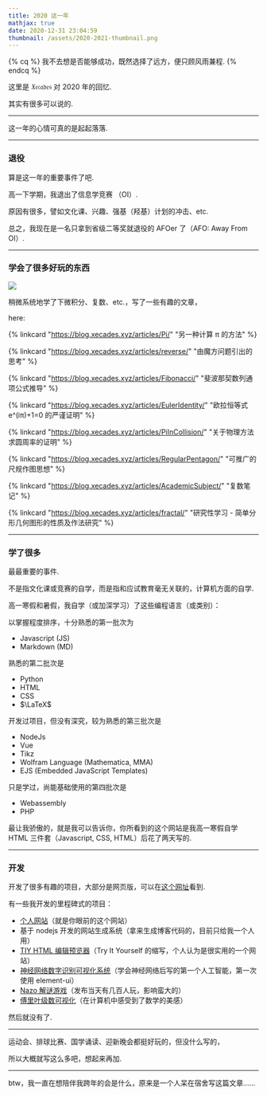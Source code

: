 ```yaml
---
title: 2020 这一年
mathjax: true
date: 2020-12-31 23:04:59
thumbnail: /assets/2020-2021-thumbnail.png
---
```


<!-- placeholder -->

{% cq %} 我不去想是否能够成功，既然选择了远方，便只顾风雨兼程.  {% endcq %}

这里是 $\mathfrak{Xecades}$ 对 2020 年的回忆.

<!-- more -->

其实有很多可以说的.

---

这一年的心情可真的是起起落落.

---

### 退役

算是这一年的重要事件了吧.

高一下学期，我退出了信息学竞赛 （OI）.

原因有很多，譬如文化课、兴趣、强基（羟基）计划的冲击、etc.

总之，我现在是一名只拿到省级二等奖就退役的 AFOer 了（AFO: Away From OI）.

---

### 学会了很多好玩的东西

![](/assets/2020-2021-pic1.png)

稍微系统地学了下微积分、复数、etc.，写了一些有趣的文章，

here:

{% linkcard "https://blog.xecades.xyz/articles/Pi/" "另一种计算 π 的方法" %}

{% linkcard "https://blog.xecades.xyz/articles/reverse/" "由魔方问题引出的思考" %}

{% linkcard "https://blog.xecades.xyz/articles/Fibonacci/" "斐波那契数列通项公式推导" %}

{% linkcard "https://blog.xecades.xyz/articles/EulerIdentity/" "欧拉恒等式 e^(iπ)+1=0 的严谨证明" %}

{% linkcard "https://blog.xecades.xyz/articles/PiInCollision/" "关于物理方法求圆周率的证明" %}

{% linkcard "https://blog.xecades.xyz/articles/RegularPentagon/" "可推广的尺规作图思想" %}

{% linkcard "https://blog.xecades.xyz/articles/AcademicSubject/" "复数笔记" %}

{% linkcard "https://blog.xecades.xyz/articles/fractal/" "研究性学习 - 简单分形几何图形的性质及作法研究" %}


---

### 学了很多

最最重要的事件.

不是指文化课或竞赛的自学，而是指和应试教育毫无关联的，计算机方面的自学.

高一寒假和暑假，我自学（或加深学习）了这些编程语言（或类别）：

以掌握程度排序，十分熟悉的第一批次为

 - Javascript (JS)
 - Markdown (MD)

熟悉的第二批次是

 - Python
 - HTML
 - CSS
 - $\LaTeX$

开发过项目，但没有深究，较为熟悉的第三批次是

 - NodeJs
 - Vue
 - Tikz
 - Wolfram Language (Mathematica, MMA)
 - EJS (Embedded JavaScript Templates)

只是学过，尚能基础使用的第四批次是

 - Webassembly
 - PHP

最让我骄傲的，就是我可以告诉你，你所看到的这个网站是我高一寒假自学 HTML 三件套（Javascript, CSS, HTML）后花了两天写的.

---

### 开发

开发了很多有趣的项目，大部分是网页版，可以在[这个网址](https://lab.xecades.xyz/)看到.

有一些我开发的里程碑式的项目：

 - [个人网站](https://xecades.xyz/)（就是你眼前的这个网站）
 - 基于 nodejs 开发的网站生成系统（拿来生成博客代码的，目前只给我一个人用）
 - [TIY HTML 编辑预览器](https://tiy.xecades.xyz/)（Try It Yourself 的缩写，个人认为是很实用的一个网站）
 - [神经网络数字识别可视化系统](http://ai.xecades.xyz/)（学会神经网络后写的第一个人工智能，第一次使用 element-ui）
 - [Nazo 解谜游戏](http://nazo.xecades.xyz/)（发布当天有几百人玩，影响蛮大的）
 - [傅里叶级数可视化](https://lab.xecades.xyz/Fourier/?img=5)（在计算机中感受到了数学的美感）

然后就没有了.

---

运动会、排球比赛、国学诵读、迎新晚会都挺好玩的，但没什么写的，

所以大概就写这么多吧，想起来再加.

---

btw，我一直在想陪伴我跨年的会是什么，原来是一个人呆在宿舍写这篇文章……